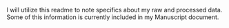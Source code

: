 I will utilize this readme to note specifics about my raw and processed data. Some of this information is currently included in my Manuscript document. 